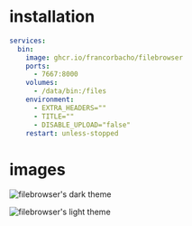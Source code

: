 # installation

```yaml
services:
  bin:
    image: ghcr.io/francorbacho/filebrowser
    ports:
      - 7667:8000
    volumes:
      - /data/bin:/files
    environment:
      - EXTRA_HEADERS=""
      - TITLE=""
      - DISABLE_UPLOAD="false"
    restart: unless-stopped
```

# images

![filebrowser's dark theme](https://files.fran.cam/static/filebrowser-dark.png)

![filebrowser's light theme](https://files.fran.cam/static/filebrowser-light.png)